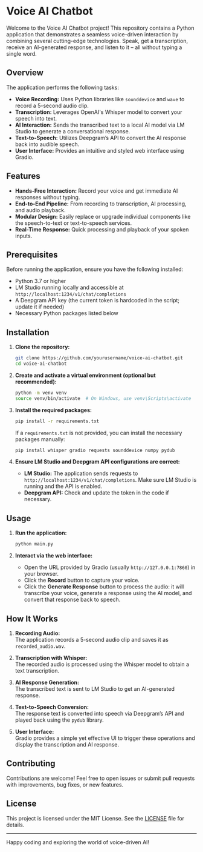 # Voice AI Chatbot

Welcome to the Voice AI Chatbot project! This repository contains a Python application that demonstrates a seamless voice-driven interaction by combining several cutting-edge technologies. Speak, get a transcription, receive an AI-generated response, and listen to it – all without typing a single word.

## Overview

The application performs the following tasks:

- **Voice Recording:** Uses Python libraries like `sounddevice` and `wave` to record a 5-second audio clip.
- **Transcription:** Leverages OpenAI's Whisper model to convert your speech into text.
- **AI Interaction:** Sends the transcribed text to a local AI model via LM Studio to generate a conversational response.
- **Text-to-Speech:** Utilizes Deepgram’s API to convert the AI response back into audible speech.
- **User Interface:** Provides an intuitive and styled web interface using Gradio.

## Features

- **Hands-Free Interaction:** Record your voice and get immediate AI responses without typing.
- **End-to-End Pipeline:** From recording to transcription, AI processing, and audio playback.
- **Modular Design:** Easily replace or upgrade individual components like the speech-to-text or text-to-speech services.
- **Real-Time Response:** Quick processing and playback of your spoken inputs.

## Prerequisites

Before running the application, ensure you have the following installed:

- Python 3.7 or higher
- LM Studio running locally and accessible at `http://localhost:1234/v1/chat/completions`
- A Deepgram API key (the current token is hardcoded in the script; update it if needed)
- Necessary Python packages listed below

## Installation

1. **Clone the repository:**

   ```bash
   git clone https://github.com/yourusername/voice-ai-chatbot.git
   cd voice-ai-chatbot
   ```

2. **Create and activate a virtual environment (optional but recommended):**

   ```bash
   python -m venv venv
   source venv/bin/activate  # On Windows, use venv\Scripts\activate
   ```

3. **Install the required packages:**

   ```bash
   pip install -r requirements.txt
   ```

   If a `requirements.txt` is not provided, you can install the necessary packages manually:

   ```bash
   pip install whisper gradio requests sounddevice numpy pydub
   ```

4. **Ensure LM Studio and Deepgram API configurations are correct:**

   - **LM Studio:** The application sends requests to `http://localhost:1234/v1/chat/completions`. Make sure LM Studio is running and the API is enabled.
   - **Deepgram API:** Check and update the token in the code if necessary.

## Usage

1. **Run the application:**

   ```bash
   python main.py
   ```

2. **Interact via the web interface:**

   - Open the URL provided by Gradio (usually `http://127.0.0.1:7860`) in your browser.
   - Click the **Record** button to capture your voice.
   - Click the **Generate Response** button to process the audio: it will transcribe your voice, generate a response using the AI model, and convert that response back to speech.

## How It Works

1. **Recording Audio:**  
   The application records a 5-second audio clip and saves it as `recorded_audio.wav`.

2. **Transcription with Whisper:**  
   The recorded audio is processed using the Whisper model to obtain a text transcription.

3. **AI Response Generation:**  
   The transcribed text is sent to LM Studio to get an AI-generated response.

4. **Text-to-Speech Conversion:**  
   The response text is converted into speech via Deepgram’s API and played back using the `pydub` library.

5. **User Interface:**  
   Gradio provides a simple yet effective UI to trigger these operations and display the transcription and AI response.

## Contributing

Contributions are welcome! Feel free to open issues or submit pull requests with improvements, bug fixes, or new features.

## License

This project is licensed under the MIT License. See the [LICENSE](LICENSE) file for details.

---

Happy coding and exploring the world of voice-driven AI!
